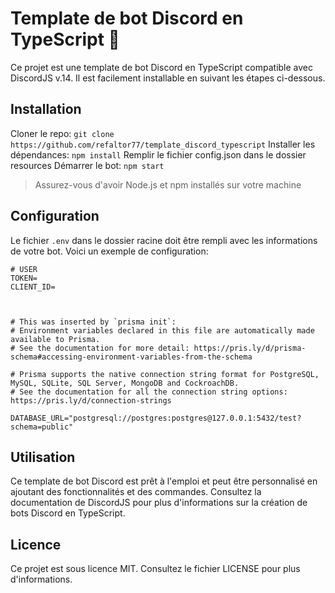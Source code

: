 # Template de bot Discord en TypeScript 🤖

Ce projet est une template de bot Discord en TypeScript compatible avec DiscordJS v.14. Il est facilement installable en suivant les étapes ci-dessous.

## Installation

Cloner le repo: `git clone https://github.com/refaltor77/template_discord_typescript`
Installer les dépendances: `npm install`
Remplir le fichier config.json dans le dossier resources
Démarrer le bot: `npm start`

> Assurez-vous d'avoir Node.js et npm installés sur votre machine

## Configuration

Le fichier `.env` dans le dossier racine doit être rempli avec les informations de votre bot. Voici un exemple de configuration:
````ENV
# USER
TOKEN=
CLIENT_ID=



# This was inserted by `prisma init`:
# Environment variables declared in this file are automatically made available to Prisma.
# See the documentation for more detail: https://pris.ly/d/prisma-schema#accessing-environment-variables-from-the-schema

# Prisma supports the native connection string format for PostgreSQL, MySQL, SQLite, SQL Server, MongoDB and CockroachDB.
# See the documentation for all the connection string options: https://pris.ly/d/connection-strings

DATABASE_URL="postgresql://postgres:postgres@127.0.0.1:5432/test?schema=public"
````

## Utilisation
Ce template de bot Discord est prêt à l'emploi et peut être personnalisé en ajoutant des fonctionnalités et des commandes. Consultez la documentation de DiscordJS pour plus d'informations sur la création de bots Discord en TypeScript.

## Licence
Ce projet est sous licence MIT. Consultez le fichier LICENSE pour plus d'informations.
